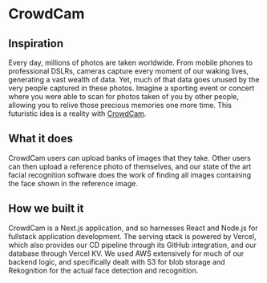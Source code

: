 # CrowdCam

## Inspiration

Every day, millions of photos are taken worldwide. From mobile phones to professional DSLRs, cameras capture every moment of our waking lives, generating a vast wealth of data. Yet, much of that data goes unused by the very people captured in these photos. Imagine a sporting event or concert where you were able to scan for photos taken of you by other people, allowing you to relive those precious memories one more time. This futuristic idea is a reality with [CrowdCam](https://crowdcam.club).

## What it does

CrowdCam users can upload banks of images that they take. Other users can then upload a reference photo of themselves, and our state of the art facial recognition software does the work of finding all images containing the face shown in the reference image.

## How we built it

CrowdCam is a Next.js application, and so harnesses React and Node.js for fullstack application development. The serving stack is powered by Vercel, which also provides our CD pipeline through its GitHub integration, and our database through Vercel KV. We used AWS extensively for much of our backend logic, and specifically dealt with S3 for blob storage and Rekognition for the actual face detection and recognition.
